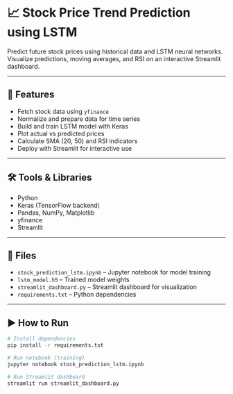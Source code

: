 # 📈 Stock Price Trend Prediction using LSTM

Predict future stock prices using historical data and LSTM neural networks. Visualize predictions, moving averages, and RSI on an interactive Streamlit dashboard.

---

## 🚀 Features

- Fetch stock data using `yfinance`
- Normalize and prepare data for time series
- Build and train LSTM model with Keras
- Plot actual vs predicted prices
- Calculate SMA (20, 50) and RSI indicators
- Deploy with Streamlit for interactive use

---

## 🛠 Tools & Libraries

- Python
- Keras (TensorFlow backend)
- Pandas, NumPy, Matplotlib
- yfinance
- Streamlit

---

## 📂 Files

- `stock_prediction_lstm.ipynb` – Jupyter notebook for model training
- `lstm_model.h5` – Trained model weights
- `streamlit_dashboard.py` – Streamlit dashboard for visualization
- `requirements.txt` – Python dependencies

---

## ▶️ How to Run

```bash
# Install dependencies
pip install -r requirements.txt

# Run notebook (training)
jupyter notebook stock_prediction_lstm.ipynb

# Run Streamlit dashboard
streamlit run streamlit_dashboard.py

